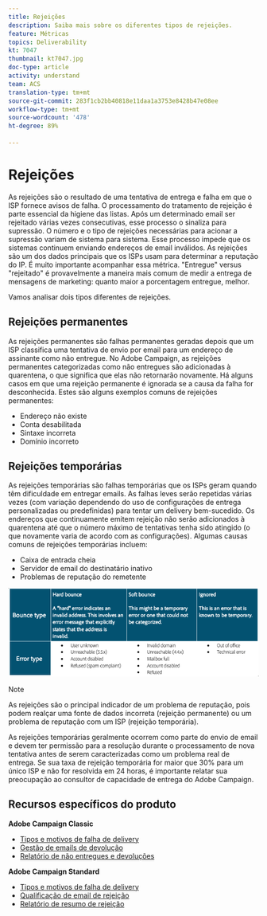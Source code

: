 ```yaml
---
title: Rejeições
description: Saiba mais sobre os diferentes tipos de rejeições.
feature: Métricas
topics: Deliverability
kt: 7047
thumbnail: kt7047.jpg
doc-type: article
activity: understand
team: ACS
translation-type: tm+mt
source-git-commit: 283f1cb2bb40818e11daa1a3753e8428b47e08ee
workflow-type: tm+mt
source-wordcount: '478'
ht-degree: 89%

---
```



# Rejeições

As rejeições são o resultado de uma tentativa de entrega e falha em que o ISP fornece avisos de falha. O processamento do tratamento de rejeição é parte essencial da higiene das listas. Após um determinado email ser rejeitado várias vezes consecutivas, esse processo o sinaliza para supressão. O número e o tipo de rejeições necessárias para acionar a supressão variam de sistema para sistema. Esse processo impede que os sistemas continuem enviando endereços de email inválidos. As rejeições são um dos dados principais que os ISPs usam para determinar a reputação do IP. É muito importante acompanhar essa métrica. &quot;Entregue&quot; versus &quot;rejeitado&quot; é provavelmente a maneira mais comum de medir a entrega de mensagens de marketing: quanto maior a porcentagem entregue, melhor.

Vamos analisar dois tipos diferentes de rejeições.

## Rejeições permanentes

As rejeições permanentes são falhas permanentes geradas depois que um ISP classifica uma tentativa de envio por email para um endereço de assinante como não entregue. No Adobe Campaign, as rejeições permanentes categorizadas como não entregues são adicionadas à quarentena, o que significa que elas não retornarão novamente. Há alguns casos em que uma rejeição permanente é ignorada se a causa da falha for desconhecida.
Estes são alguns exemplos comuns de rejeições permanentes:

* Endereço não existe
* Conta desabilitada
* Sintaxe incorreta
* Domínio incorreto

## Rejeições temporárias

As rejeições temporárias são falhas temporárias que os ISPs geram quando têm dificuldade em entregar emails. As falhas leves serão repetidas várias vezes (com variação dependendo do uso de configurações de entrega personalizadas ou predefinidas) para tentar um delivery bem-sucedido. Os endereços que continuamente emitem rejeição não serão adicionados à quarentena até que o número máximo de tentativas tenha sido atingido (o que novamente varia de acordo com as configurações). Algumas causas comuns de rejeições temporárias incluem:

* Caixa de entrada cheia
* Servidor de email do destinatário inativo
* Problemas de reputação do remetente

![tipos de rejeição](../assets/bounce-types.png)

>[!NOTE]
>
>As rejeições são o principal indicador de um problema de reputação, pois podem realçar uma fonte de dados incorreta (rejeição permanente) ou um problema de reputação com um ISP (rejeição temporária).
>
>As rejeições temporárias geralmente ocorrem como parte do envio de email e devem ter permissão para a resolução durante o processamento de nova tentativa antes de serem caracterizadas como um problema real de entrega. Se sua taxa de rejeição temporária for maior que 30% para um único ISP e não for resolvida em 24 horas, é importante relatar sua preocupação ao consultor de capacidade de entrega do Adobe Campaign.

## Recursos específicos do produto

**Adobe Campaign Classic**

* [Tipos e motivos de falha de delivery](https://experienceleague.adobe.com/docs/campaign-classic/using/sending-messages/monitoring-deliveries/understanding-delivery-failures.html#delivery-failure-types-and-reasons)
* [Gestão de emails de devolução](https://experienceleague.adobe.com/docs/campaign-classic/using/sending-messages/monitoring-deliveries/understanding-delivery-failures.html#bounce-mail-management)
* [Relatório de não entregues e devoluções](https://experienceleague.adobe.com/docs/campaign-classic/using/reporting/reports-on-deliveries/global-reports.html#non-deliverables-and-bounces)

**Adobe Campaign Standard**

* [Tipos e motivos de falha de delivery](https://experienceleague.adobe.com/docs/campaign-standard/using/testing-and-sending/monitoring-messages/understanding-delivery-failures.html#delivery-failure-types-and-reasons)
* [Qualificação de email de rejeição](https://experienceleague.adobe.com/docs/campaign-standard/using/testing-and-sending/monitoring-messages/understanding-delivery-failures.html#bounce-mail-qualification)
* [Relatório de resumo de rejeição](https://experienceleague.adobe.com/docs/campaign-standard/using/reporting/list-of-reports/bounce-summary.html?lang=br#reporting)
